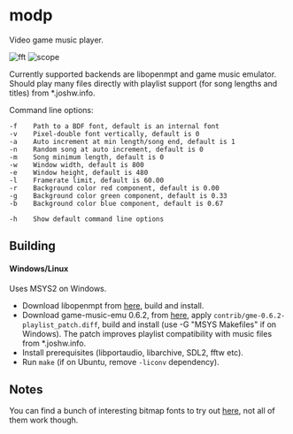 # modp

Video game music player.

![fft](https://github.com/intealls/modp/blob/master/fft.gif "fft")
![scope](https://github.com/intealls/modp/blob/master/scope.gif "scope")

Currently supported backends are libopenmpt and game music emulator. Should play many files directly with playlist support (for song lengths and titles) from  \*.joshw.info.

Command line options:

```-p    Initial path, default is "."
-f    Path to a BDF font, default is an internal font
-v    Pixel-double font vertically, default is 0
-a    Auto increment at min length/song end, default is 1
-n    Random song at auto increment, default is 0
-m    Song minimum length, default is 0
-w    Window width, default is 800
-e    Window height, default is 480
-l    Framerate limit, default is 60.00
-r    Background color red component, default is 0.00
-g    Background color green component, default is 0.33
-b    Background color blue component, default is 0.67

-h    Show default command line options
```

## Building

#### Windows/Linux

Uses MSYS2 on Windows.

- Download libopenmpt from [here](https://lib.openmpt.org/libopenmpt/download), build and install.
- Download game-music-emu 0.6.2, from [here](https://bitbucket.org/mpyne/game-music-emu/downloads), apply `contrib/gme-0.6.2-playlist_patch.diff`, build and install (use -G "MSYS Makefiles" if on Windows). The patch improves playlist compatibility with music files from \*.joshw.info.
- Install prerequisites (libportaudio, libarchive, SDL2, fftw etc).
- Run `make` (if on Ubuntu, remove `-liconv` dependency).

## Notes

You can find a bunch of interesting bitmap fonts to try out [here](https://github.com/Tecate/bitmap-fonts), not all of them work though.